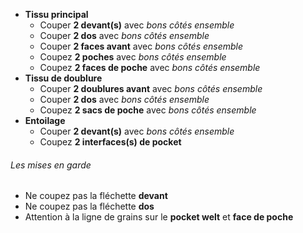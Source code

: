 *   **Tissu principal**
    *   Couper **2 devant(s)** avec *bons côtés ensemble*
    *   Couper **2 dos** avec *bons côtés ensemble*
    *   Couper **2 faces avant** avec *bons côtés ensemble*
    *   Coupez **2 poches** avec *bons côtés ensemble*
    *   Coupez **2 faces de poche** avec *bons côtés ensemble*
*   **Tissu de doublure**
    *   Couper **2 doublures avant** avec *bons côtés ensemble*
    *   Couper **2 dos** avec *bons côtés ensemble*
    *   Coupez **2 sacs de poche** avec *bons côtés ensemble*
*   **Entoilage**
    *   Couper **2 devant(s)** avec *bons côtés ensemble*
    *   Coupez **2 interfaces(s) de pocket**

<Warning>

###### Les mises en garde

*   Ne coupez pas la fléchette **devant**
*   Ne coupez pas la fléchette **dos**
*   Attention à la ligne de grains sur le **pocket welt** et **face de poche**

</Warning>
